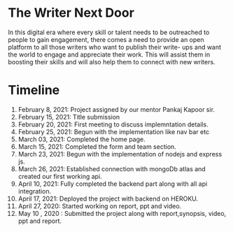 # The Writer Next Door
In this digital era where every skill or talent needs to be outreached to people to gain engagement, there comes a need to provide an open platform to all those writers who want to publish their write- ups and want the world to engage and appreciate their work. This will assist them in boosting their skills and will also help them to connect with new writers. 
# Timeline
1.  February 8, 2021: Project assigned by our mentor Pankaj Kapoor sir.
2.  February 15, 2021: Title submission
3.  February 20, 2021: First meeting to discuss implemntation details.
4.  February 25, 2021: Begun with the implementation like nav bar etc
5.  March 03, 2021: Completed the home page.
6.  March 15, 2021: Completed the form and team section.
7.  March 23, 2021: Begun with the implementation of nodejs and express js.
8.  March 26, 2021: Established connection with mongoDb atlas and created our first working api.
9.  April 10, 2021: Fully completed the backend part along with all api integration.
10. April 17, 2021: Deployed the project with backend on HEROKU.
11. April 27, 2020: Started working on report, ppt and video.
12. May 10 , 2020 : Submitted the project along with report,synopsis, video, ppt and report.
